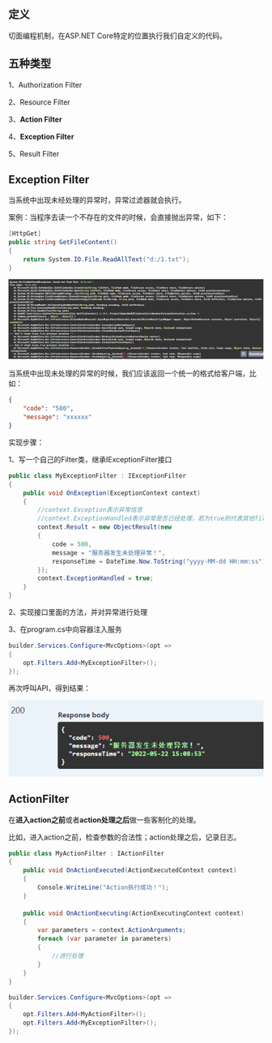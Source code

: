 ## 定义

切面编程机制，在ASP.NET Core特定的位置执行我们自定义的代码。

## 五种类型

1、Authorization Filter

2、Resource Filter

3、**Action Filter**

4、**Exception Filter**

5、Result Filter

## Exception Filter

当系统中出现未经处理的异常时，异常过滤器就会执行。

案例：当程序去读一个不存在的文件的时候，会直接抛出异常，如下：

```c#
[HttpGet]
public string GetFileContent()
{
    return System.IO.File.ReadAllText("d:/1.txt");
}
```

![](..\99.截图\16.png)

当系统中出现未处理的异常的时候，我们应该返回一个统一的格式给客户端，比如：

```json
{
    "code": "500",
    "message": "xxxxxx"
}
```

实现步骤：

1、写一个自己的Filter类，继承IExceptionFilter接口

```c#
public class MyExceptionFilter : IExceptionFilter
{
    public void OnException(ExceptionContext context)
    {
        //context.Exception表示异常信息
        //context.ExceptionHandled表示异常是否已经处理，若为true则代表其他filter就不用处理了
        context.Result = new ObjectResult(new 
        { 
            code = 500, 
            message = "服务器发生未处理异常！", 
            responseTime = DateTime.Now.ToString("yyyy-MM-dd HH:mm:ss")
        });
        context.ExceptionHandled = true;
    }
}
```

2、实现接口里面的方法，并对异常进行处理

3、在program.cs中向容器注入服务

```c#
builder.Services.Configure<MvcOptions>(opt =>
{
    opt.Filters.Add<MyExceptionFilter>();
});
```

再次呼叫API，得到结果：

![](..\99.截图\17.png)

## ActionFilter

在**进入action之前**或者**action处理之后**做一些客制化的处理。

比如，进入action之前，检查参数的合法性；action处理之后，记录日志。

```c#
public class MyActionFilter : IActionFilter
{
    public void OnActionExecuted(ActionExecutedContext context)
    {
        Console.WriteLine("Action执行成功！");
    }

    public void OnActionExecuting(ActionExecutingContext context)
    {
        var parameters = context.ActionArguments;
        foreach (var parameter in parameters)
        {
            //进行处理
        }
    }
}
```

```c#
builder.Services.Configure<MvcOptions>(opt =>
{
    opt.Filters.Add<MyActionFilter>();
    opt.Filters.Add<MyExceptionFilter>();
});
```

